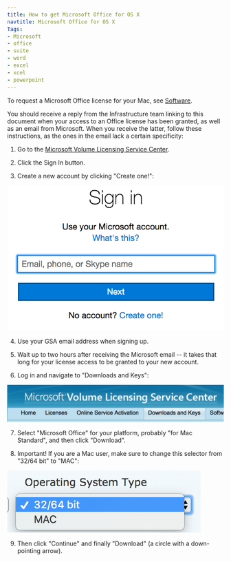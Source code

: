 ```yaml
---
title: How to get Microsoft Office for OS X
navtitle: Microsoft Office for OS X
Tags:
- Microsoft
- office
- suite
- word
- excel
- xcel
- powerpoint
---
```


To request a Microsoft Office license for your Mac, see [Software](../equipment/#software).

You should receive a reply from the Infrastructure team linking to this document when your access to an Office license has been granted, as well as an email from Microsoft. When you receive the latter, follow these instructions, as the ones in the email lack a certain specificity:

1. Go to the [Microsoft Volume Licensing Service Center](https://www.microsoft.com/Licensing/servicecenter/).

2. Click the Sign In button.

3. Create a new account by clicking "Create one!":
<img src="/images/office/signin.png" class="office" alt="sign-in">

4. Use your GSA email address when signing up.

5. Wait up to two hours after receiving the Microsoft email -- it takes that long for your license access to be granted to your new account.

6. Log in and navigate to "Downloads and Keys":
<img src="/images/office/downloadsandkeys.png" class="office" alt="downloads and keys">

7. Select "Microsoft Office" for your platform, probably "for Mac Standard", and then click "Download".

8. Important! If you are a Mac user, make sure to change this selector from "32/64 bit" to "MAC":
<img src="/images/office/ostype.png" class="office" alt="os type">

9. Then click "Continue" and finally "Download" (a circle with a down-pointing arrow).
